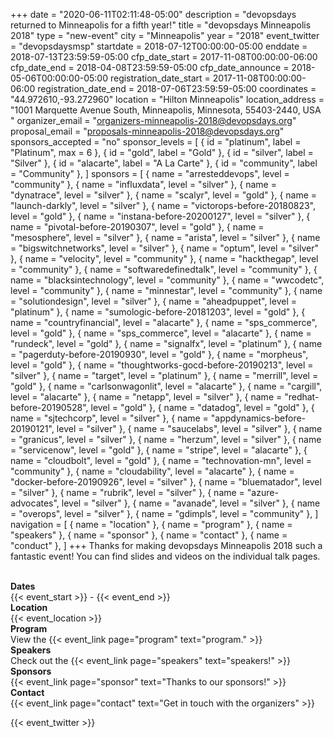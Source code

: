 +++
date = "2020-06-11T02:11:48-05:00"
description = "devopsdays returned to Minneapolis for a fifth year!"
title = "devopsdays Minneapolis 2018"
type = "new-event"
city = "Minneapolis"
year = "2018"
event_twitter = "devopsdaysmsp"
startdate = 2018-07-12T00:00:00-05:00
enddate = 2018-07-13T23:59:59-05:00
cfp_date_start = 2017-11-08T00:00:00-06:00
cfp_date_end = 2018-04-08T23:59:59-05:00
cfp_date_announce = 2018-05-06T00:00:00-05:00
registration_date_start = 2017-11-08T00:00:00-06:00
registration_date_end = 2018-07-06T23:59:59-05:00
coordinates = "44.972610,-93.272960"
location = "Hilton Minneapolis"
location_address = "1001 Marquette Avenue South, Minneapolis, Minnesota, 55403-2440, USA "
organizer_email = "organizers-minneapolis-2018@devopsdays.org"
proposal_email = "proposals-minneapolis-2018@devopsdays.org"
sponsors_accepted = "no"
sponsor_levels = [
    { id = "platinum", label = "Platinum", max = 6 },
    { id = "gold", label = "Gold" },
    { id = "silver", label = "Silver" },
    { id = "alacarte", label = "A La Carte" },
    { id = "community", label = "Community" },
]
sponsors = [
    { name = "arresteddevops", level = "community" },
    { name = "influxdata", level = "silver" },
    { name = "dynatrace", level = "silver" },
    { name = "scalyr", level = "gold" },
    { name = "launch-darkly", level = "silver" },
    { name = "victorops-before-20180823", level = "gold" },
    { name = "instana-before-20200127", level = "silver" },
    { name = "pivotal-before-20190307", level = "gold" },
    { name = "mesosphere", level = "silver" },
    { name = "arista", level = "silver" },
    { name = "bigswitchnetworks", level = "silver" },
    { name = "optum", level = "silver" },
    { name = "velocity", level = "community" },
    { name = "hackthegap", level = "community" },
    { name = "softwaredefinedtalk", level = "community" },
    { name = "blacksintechnology", level = "community" },
    { name = "wwcodetc", level = "community" },
    { name = "minnestar", level = "community" },
    { name = "solutiondesign", level = "silver" },
    { name = "aheadpuppet", level = "platinum" },
    { name = "sumologic-before-20181203", level = "gold" },
    { name = "countryfinancial", level = "alacarte" },
    { name = "sps_commerce", level = "gold" },
    { name = "sps_commerce", level = "alacarte" },
    { name = "rundeck", level = "gold" },
    { name = "signalfx", level = "platinum" },
    { name = "pagerduty-before-20190930", level = "gold" },
    { name = "morpheus", level = "gold" },
    { name = "thoughtworks-gocd-before-20190213", level = "silver" },
    { name = "target", level = "platinum" },
    { name = "merrill", level = "gold" },
    { name = "carlsonwagonlit", level = "alacarte" },
    { name = "cargill", level = "alacarte" },
    { name = "netapp", level = "silver" },
    { name = "redhat-before-20190528", level = "gold" },
    { name = "datadog", level = "gold" },
    { name = "sjtechcorp", level = "silver" },
    { name = "appdynamics-before-20190121", level = "silver" },
    { name = "saucelabs", level = "silver" },
    { name = "granicus", level = "silver" },
    { name = "herzum", level = "silver" },
    { name = "servicenow", level = "gold" },
    { name = "stripe", level = "alacarte" },
    { name = "cloudbolt", level = "gold" },
    { name = "technovation-mn", level = "community" },
    { name = "cloudability", level = "alacarte" },
    { name = "docker-before-20190926", level = "silver" },
    { name = "bluematador", level = "silver" },
    { name = "rubrik", level = "silver" },
    { name = "azure-advocates", level = "silver" },
    { name = "avanade", level = "silver" },
    { name = "overops", level = "silver" },
    { name = "gdimpls", level = "community" },
]
navigation = [
    { name = "location" },
    { name = "program" },
    { name = "speakers" },
    { name = "sponsor" },
    { name = "contact" },
    { name = "conduct" },
]
+++
Thanks for making devopsdays Minneapolis 2018 such a fantastic event! You can find slides and videos on the individual talk pages.

<br>

<div class = "row">
  <div class = "col-md-2">
    <strong>Dates</strong>
  </div>
  <div class = "col-md-8">
    {{< event_start >}} - {{< event_end >}}
  </div>
</div>

<div class = "row">
  <div class = "col-md-2">
    <strong>Location</strong>
  </div>
  <div class = "col-md-8">
    {{< event_location >}}
  </div>
</div>

<div class = "row">
  <div class = "col-md-2">
    <strong>Program</strong>
  </div>
  <div class = "col-md-8">
    View the {{< event_link page="program" text="program." >}}
  </div>
</div>

<div class = "row">
  <div class = "col-md-2">
    <strong>Speakers</strong>
  </div>
  <div class = "col-md-8">
    Check out the {{< event_link page="speakers" text="speakers!" >}}
  </div>
</div>

<div class = "row">
  <div class = "col-md-2">
    <strong>Sponsors</strong>
  </div>
  <div class = "col-md-8">
    {{< event_link page="sponsor" text="Thanks to our sponsors!" >}}
  </div>
</div>

<div class = "row">
  <div class = "col-md-2">
    <strong>Contact</strong>
  </div>
  <div class = "col-md-8">
    {{< event_link page="contact" text="Get in touch with the organizers" >}}
  </div>
</div>

{{< event_twitter >}}

